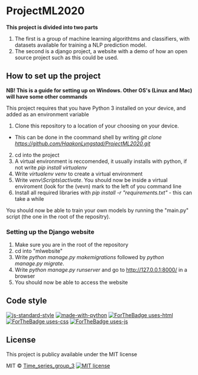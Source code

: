 # ProjectML2020


 
**This project is divided into two parts**

1. The first is a group of machine learning algorithtms and classifiers, with datasets available for training a NLP prediction model.
2. The second is a django project, a website with a demo of how an open source project such as this could be used.

## How to set up the project

**NB! This is a guide for setting up on Windows. Other OS's (Linux and Mac) will have some other commands**

This project requires that you have Python 3 installed on your device, and added as an environment variable

1. Clone this repository to a location of your choosing on your device. 
  - This can be done in the coommand shell by writing *git clone https://github.com/HaakonLyngstad/ProjectML2020.git*
  
2. cd into the project
3. A virtual environment is reccomended, it usually installs with python, if not write *pip install virtualenv*
3. Write *virtualenv venv* to create a virtual environment
4. Write *venv\Scripts\activate*. You should now be inside a virtual enviroment (look for the (vevn) mark to the left of you command line
5. Install all required libraries with *pip install -r "requirements.txt"* - this can take a while

You should now be able to train your own models by running the "main.py" script (the one in the root of the repositry).

### Setting up the Django website

1. Make sure you are in the root of the repository
2. cd into "mlwebsite"
3. Write *python manage.py makemigrations* followed by *python manage.py migrate*.
4. Write *python manage.py runserver* and go to http://127.0.0.1:8000/ in a browser
5. You should now be able to access the website

## Code style

[![js-standard-style](https://img.shields.io/badge/code%20style-standard-brightgreen.svg?style=flat)](https://github.com/feross/standard)
[![made-with-python](https://img.shields.io/badge/Made%20with-Python-1f425f.svg)](https://www.python.org/)
[![ForTheBadge uses-html](http://ForTheBadge.com/images/badges/uses-html.svg)](http://ForTheBadge.com)
[![ForTheBadge uses-css](http://ForTheBadge.com/images/badges/uses-css.svg)](http://ForTheBadge.com)
[![ForTheBadge uses-js](http://ForTheBadge.com/images/badges/uses-js.svg)](http://ForTheBadge.com)


## License
This project is publicy available under the MIT license

MIT © [Time_series_group_3]()
[![MIT license](https://img.shields.io/badge/License-MIT-blue.svg)](https://lbesson.mit-license.org/)


